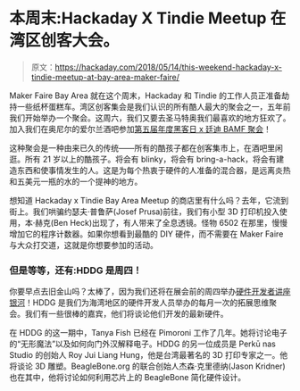 # 本周末:Hackaday X Tindie Meetup 在湾区创客大会。

> 原文：<https://hackaday.com/2018/05/14/this-weekend-hackaday-x-tindie-meetup-at-bay-area-maker-faire/>

Maker Faire Bay Area 就在这个周末，Hackaday 和 Tindie 的工作人员正准备劫持一些纸杯蛋糕车。湾区创客集会是我们认识的所有酷人最大的聚会之一，五年前我们开始举办一个聚会。这周六，我们又要去圣马特奥我们最喜欢的地方狂欢了。加入我们在奥尼尔的爱尔兰酒吧参加[第五届年度黑客日 x 廷迪 BAMF 聚会](https://www.eventbrite.com/e/the-5th-annual-hackaday-x-tindie-mfba-meetup-tickets-45628820029)！

这种聚会是一种由来已久的传统——所有的酷孩子都在创客集市上，在酒吧里闲逛。所有 21 岁以上的酷孩子。将会有 blinky，将会有 bring-a-hack，将会有建造东西和使事情发生的人。这是为每个热衷于硬件的人准备的混合器，是远离炎热和五美元一瓶的水的一个提神的地方。

想知道 Hackaday x Tindie Bay Area Meetup 的商店里有什么吗？去年，它流到街上。我们哄骗约瑟夫·普鲁萨(Josef Prusa)前往，我们有小型 3D 打印机投入使用，本·赫克(Ben Heck)出现了，有人带来了全息透镜。怪物 6502 在那里，慢慢增加它的程序计数器。如果你想看到最酷的 DIY 硬件，而不需要在 Maker Faire 与大众打交道，这就是你想要参加的活动。

### 但是等等，还有:HDDG 是周四！

你要早点去旧金山吗？太棒了，因为我们还将在展会前的周四举办[硬件开发者讲座银河](https://www.meetup.com/Hardware-Developers-Didactic-Galactic/events/250456428/?rv=ea1&_xtd=gatlbWFpbF9jbGlja9oAJGM3MzhlYTcyLTc0ZDAtNGVkZC1hODE0LTVkYWIwZDg0YzY1Yg)！HDDG 是我们为海湾地区的硬件开发人员举办的每月一次的拓展思维聚会。我们有一些很棒的嘉宾，他们将谈论他们开发的最新硬件。

在 HDDG 的这一期中，Tanya Fish 已经在 Pimoroni 工作了几年。她将讨论电子的“无形魔法”以及如何向门外汉解释电子。HDDG 的另一位成员是 Perkū nas Studio 的创始人 Roy Jui Liang Hung，他是台湾最著名的 3D 打印专家之一。他将谈论 3D 雕塑。BeagleBone.org 的联合创始人杰森·克里德纳(Jason Kridner)也在其中，他将讨论如何利用芯片上的 BeagleBone 简化硬件设计。